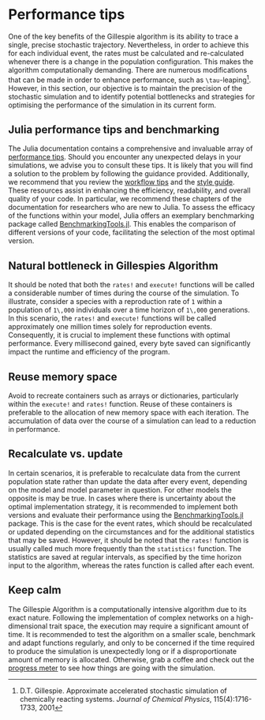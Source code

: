 # Performance tips

One of the key benefits of the Gillespie algorithm is its ability to trace a single, precise stochastic trajectory. Nevertheless, in order to achieve this for each individual event, the rates must be calculated and re-calculated whenever there is a change in the population configuration. This makes the algorithm computationally demanding. There are numerous modifications that can be made in order to enhance performance, such as ``\tau``-leaping[^Gillespie01]. However, in this section, our objective is to maintain the precision of the stochastic simulation and to identify potential bottlenecks and strategies for optimising the performance of the simulation in its current form.

[^Gillespie01]: D.T. Gillespie. Approximate accelerated stochastic simulation of chemically reacting systems. _Journal of Chemical Physics_, 115(4):1716-1733, 2001

## Julia performance tips and benchmarking
The Julia documentation contains a comprehensive and invaluable array of [performance tips](https://docs.julialang.org/en/v1/manual/performance-tips/). Should you encounter any unexpected delays in your simulations, we advise you to consult these tips. It is likely that you will find a solution to the problem by following the guidance provided. Additionally, we recommend that you review the [workflow tips](https://docs.julialang.org/en/v1/manual/workflow-tips/) and the [style guide](https://docs.julialang.org/en/v1/manual/style-guide/). These resources assist in enhancing the efficiency, readability, and overall quality of your code. In particular, we recommend these chapters of the documentation for researchers who are new to Julia.
To assess the efficacy of the functions within your model, Julia offers an exemplary benchmarking package called [BenchmarkingTools.jl](https://juliaci.github.io/BenchmarkTools.jl/stable/). This enables the comparison of different versions of your code, facilitating the selection of the most optimal version.

## Natural bottleneck in Gillespies Algorithm
It should be noted that both the `rates!` and `execute!` functions will be called a considerable number of times during the course of the simulation. To illustrate, consider a species with a reproduction rate of ``1`` within a population of ``1\,000`` individuals over a time horizon of ``1\,000`` generations. In this scenario, the `rates!` and `execute!` functions will be called approximately one million times solely for reproduction events. Consequently, it is crucial to implement these functions with optimal performance. Every millisecond gained, every byte saved can significantly impact the runtime and efficiency of the program.

## Reuse memory space
Avoid to recreate containers such as arrays or dictionaries, particularly within the `execute!` and `rates!` function. Reuse of these containers is preferable to the allocation of new memory space with each iteration. The accumulation of data over the course of a simulation can lead to a reduction in performance.

## Recalculate vs. update
In certain scenarios, it is preferable to recalculate data from the current population state rather than update the data after every event, depending on the model and model parameter in question. For other models the opposite is may be true. In cases where there is uncertainty about the optimal implementation strategy, it is recommended to implement both versions and evaluate their performance using the [BenchmarkingTools.jl](https://juliaci.github.io/BenchmarkTools.jl/stable/) package. This is the case for the event rates, which should be recalculated or updated depending on the circumstances and for the additional statistics that may be saved. However, it should be noted that the `rates!` function is usually called much more frequently than the `statistics!` function. The statistics are saved at regular intervals, as specified by the time horizon input to the algorithm, whereas the rates function is called after each event.

## Keep calm
The Gillespie Algorithm is a computationally intensive algorithm due to its exact nature. Following the implementation of complex networks on a high-dimensional trait space, the execution may require a significant amount of time. It is recommended to test the algorithm on a smaller scale, benchmark and adapt functions regularly, and only to be concerned if the time required to produce the simulation is unexpectedly long or if a disproportionate amount of memory is allocated.
Otherwise, grab a coffee and check out the [progress meter](https://github.com/timholy/ProgressMeter.jl) to see how things are going with the simulation.